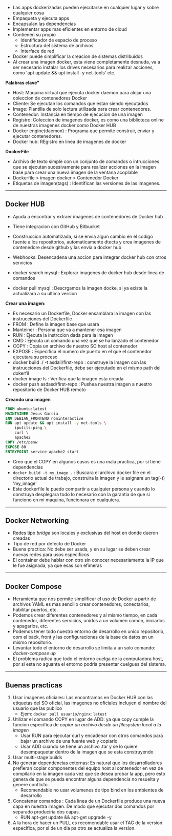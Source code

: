 - Las apps dockerizadas pueden ejecutarse en cualquier lugar y sobre cualquier cosa
- Empaqueta y ejecuta apps
- Encapsulan las dependencias
- Implementar apps mas eficientes en entorno de cloud
- Contienen su propio
	- Identificador de espacio de proceso
	- Estructura del sistema de archivos
	- Interface de red
- Docker puede simplificar la creacion de sistemas distribuidos
- Al crear una imagen docker, esta viene completamente desnuda, va a ser necesario instalar los drives necesarios para realizar acciones, como 'apt update && upt install -y net-tools' etc.

**Palabras clave"**
- Host: Maquina virtual que ejecuta docker daemon para alojar una coleccion de contenedores Docker
- Cliente: Se ejecutan los comandos que estan siendo ejecutados
- Image: Plantilla de solo lectura utilizada para crear contenedores.
- Contenedor: Instancia en tiempo de ejecucion de una imagen
- Registro: Coleccion de imagenes docker, es como una biblioteca online de nuestras imagenes docker como Docker HUB
- Docker engine(daemon) : Programa que permite construir, enviar y ejecutar contenedores.
- Docker hub: REgistro en linea de imagenes de docker

**DockerFile**
- Archivo de texto simple con un conjunto de comandos o intrucciones que se ejecutan sucesivamente para realizar acciones en la imagen base para crear una nueva imagen de la ventana acoplable
- Dockerfile > imagen docker > Contenedor Docker
- Etiquetas de imagen(tags) : Identifican las versiones de las imagenes.

---
## Docker HUB

 - Ayuda a encontrar y extraer imagenes de contenedores de Docker hub
 - Tiene integracion con GitHub y Bitbucket
 - Construccion automatizada, si se envia algun cambio en el codigo fuente a los repositorios, automaticamente dtecta y crea imagenes de contenedore desde github y las envia a docker hub
 - Webhooks: Desencadena una accion para integrar docker hub con otros servicios

- docker search mysql : Explorar imagenes de docker hub desde linea de comandos
- docker pull mysql : Descrgamos la imagen docke, si ya existe la actualizara a su ultima version

**Crear una imagen:**
- Es necesario un Dockerfile, Docker ensamblara la imagen con las instrucciones del Dockerfile
- FROM : Define la imagen base que usara
- Manteiner : Persona que va a mantener esa imagen
- RUN : Ejecuta la instrccion dada para la imagen
- CMD : Ejecuta un comando una vez que se ha lanzado el contenedor
- COPY : Copia un archivo de nuestro SO host al contenedor
- EXPOSE : Especifica el numero de puerto en el que el contenedor ejecutara su proceso
- docker build ./ -t asdali/first-repo : construye la imagen con las instrucciones del Dockerfile, debe ser ejecutado en el mismo path del dokerfil
- docker image ls : Verifica que la imagen esta creada
- docker push asdasd/first-repo : Pushea nuestra imagen a nuestro repositorio de Docker HUB remoto

**Creando una imagen**
```dockerfile
FROM ubuntu:latest
MAINTAINER Jesus Garcia
ENV DEBIAN_FRONTEND noninteractive
RUN apt update && upt install -y net-tools \
	iputils-ping \
	curl \
	apache2
COPY /etc/pssw           
EXPOSE 80
ENTRYPOINT service apache2 start

```

- Creo que el COPY en algunos casos es una mala practica, por si tiene dependencias
- `docker build -t my_image .` : Buscara el archivo docker file en el directorio actual de trabajo, construira la imagen y le asignara un tag(-t) 'my_image'
- Este dockerfile le puedo compartir a cualquier persona y cuando lo construya desplegara todo lo necesario con la garantia de que si funciono en mi maquina, funcionara en cualquiera.

---
## Docker Networking

 - Redes tipo *bridge* son locales y exclusivas del host en donde dueron creadas
 - Tipo de red por defecto de Docker
- Buena practica: No debe ser usada, y en su lugar se deben crear nuevas redes para usos especificos
- El container debe hablar con otro sin conocer necesariamente la IP que le fue asignada, ya que esas son efimeras


---
## Docker Compose

- Heramienta que nos permite simplificar el uso de Docker a partir de archivos YAML es mas sencillo crear contenedores, conectarlos, habilitar puertos, etc.
- Podemos crear diferentes contenedores y al mismo tiempo, en cada contenedor, diferentes servicios, unirlos a un volumen común, iniciarlos y apagarlos, etc.
- Podemos tener todo nuestro entorno de desarrollo en unico repositorio, com el back, front y las configuraciones de la base de datos en un mismo repositorio.
- Levantar todo el entorno de desarrollo se limita a un solo comando: *docker-compose up*
- El problema radica que todo el entorno cuelga de la computadora host, por si esta no aguanta el entorno podria presentar cuelgues del sistema.



---
## Buenas practicas

1. Usar imagenes oficiales: Las encontramos en Docker HUB con las etiquetas del SO oficial, las imagenes no oficiales incluyen el nombre del usuario que las publico
	- Ejem: `docker pull usuario/nginx:latest`
2. Utilizar el comando COPY en lugar de ADD: ya que copy cumple la funcion especifica de *copiar un archivo desde un filesystem local a la imagen*
	- Usar RUN para ejecutar curl y encadenar con otros comandos para bajar un archivo de una fuente web y copiarlo
	- Usar ADD cuando se tiene un archivo .tar y se lo quiere desempaquetar dentro de la imagen que se esta construyendo
3. Usar multi-stage builds
4. No generar dependencias externas: Es natural que los desarrolladores prefieran copiar componentes del equipo host al contenedor en vez de compilarlo en la imagen cada vez que se desea probar la app, pero esto genera de que se pueda encontrar alguna dependencia no resuelta y genere conflicto. 
	- Recomendable no usar volumenes de tipo bind en los ambientes de desarrollo
5. Concatenar comandos : Cada linea de un Dockerfile produce una nueva capa en nuestra imagen. De modo que ejecutar dos comandos por separado produciria dos capas.
	- RUN apt-get update && apt-get upgrade -y
6. A la hora de hacer un PULL es recomendable usar el TAG de la version especifica, por si de un dia pa otro se actualiza la version.